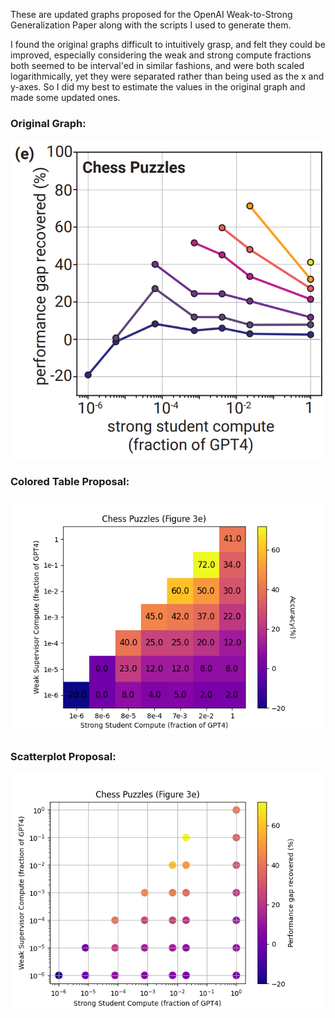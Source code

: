 These are updated graphs proposed for the OpenAI Weak-to-Strong Generalization Paper along with the scripts I used to generate them. 

I found the original graphs difficult to intuitively grasp, and felt they could be improved, especially considering the weak and strong compute fractions both seemed to be interval'ed in similar fashions, and were both scaled logarithmically, yet they were separated rather than being used as the x and y-axes. So I did my best to estimate the values in the original graph and made some updated ones.

### Original Graph:
![Original Graph](original_graph.png)

### Colored Table Proposal:
![Colored Table](table_colored.png)

### Scatterplot Proposal:
![Scatterplot](scatterplot_simple.png)

